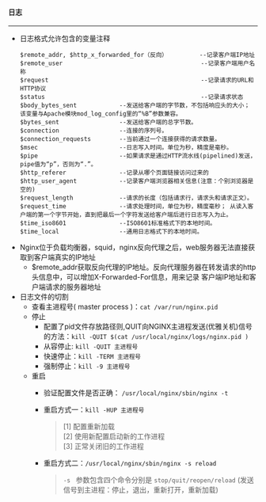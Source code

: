 
#### 日志
---
+ 日志格式允许包含的变量注释
    ```
    $remote_addr, $http_x_forwarded_for（反向）         --记录客户端IP地址
    $remote_user                                       --记录客户端用户名称
    $request                                           --记录请求的URL和HTTP协议
    $status                                            --记录请求状态
    $body_bytes_sent            --发送给客户端的字节数，不包括响应头的大小； 该变量与Apache模块mod_log_config里的“%B”参数兼容。
    $bytes_sent                 --发送给客户端的总字节数。
    $connection                 --连接的序列号。
    $connection_requests        --当前通过一个连接获得的请求数量。
    $msec                       --日志写入时间。单位为秒，精度是毫秒。
    $pipe                       --如果请求是通过HTTP流水线(pipelined)发送，pipe值为“p”，否则为“.”。
    $http_referer               --记录从哪个页面链接访问过来的
    $http_user_agent            --记录客户端浏览器相关信息(注意：个别浏览器是空的)
    $request_length             --请求的长度（包括请求行，请求头和请求正文）。
    $request_time               --请求处理时间，单位为秒，精度毫秒； 从读入客户端的第一个字节开始，直到把最后一个字符发送给客户端后进行日志写入为止。
    $time_iso8601               --ISO8601标准格式下的本地时间。
    $time_local                 --通用日志格式下的本地时间。
    ```
+ Nginx位于负载均衡器，squid，nginx反向代理之后，web服务器无法直接获取到客户端真实的IP地址 
    + $remote_addr获取反向代理的IP地址。反向代理服务器在转发请求的http头信息中，可以增加X-Forwarded-For信息，用来记录 客户端IP地址和客户端请求的服务器地址
+ 日志文件的切割 
    + 查看主进程号( master process )：`cat /var/run/nginx.pid`
    + 停止
        + 配置了pid文件存放路径则,QUIT向NGINX主进程发送(优雅关机)信号的方法：`kill -QUIT $(cat /usr/local/nginx/logs/nginx.pid )`
        + 从容停止: `kill -QUIT 主进程号`  
        + 快速停止：`kill -TERM 主进程号` 
        + 强制停止：`kill -9 主进程号`
    + 重启
        + 验证配置文件是否正确： `/usr/local/nginx/sbin/nginx -t` 
        + 重启方式一：`kill -HUP 主进程号`  
            >[1] 配置重新加载   
            >[2] 使用新配置启动新的工作进程  
            >[3] 正常关闭旧的工作进程     
            
        + 重启方式二：`/usr/local/nginx/sbin/nginx -s reload`
            > `-s ` 参数包含四个命令分别是 `stop/quit/reopen/reload` (发送信号到主进程：停止，退出，重新打开，重新加载)


          
